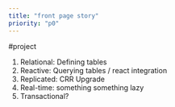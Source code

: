 ```yaml
---
title: "front page story"
priority: "p0"
---
```

#project 

1. Relational: Defining tables
2. Reactive: Querying tables / react integration
3. Replicated: CRR Upgrade
4. Real-time: something something lazy
5. Transactional?